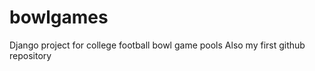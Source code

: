 bowlgames
=========

Django project for college football bowl game pools
Also my first github repository
